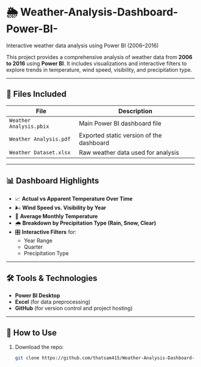 # 🌦️ Weather-Analysis-Dashboard-Power-BI-
Interactive weather data analysis using Power BI (2006–2016)

This project provides a comprehensive analysis of weather data from **2006 to 2016** using **Power BI**. It includes visualizations and interactive filters to explore trends in temperature, wind speed, visibility, and precipitation type.

---

## 📂 Files Included

| File | Description |
|------|-------------|
| `Weather Analysis.pbix` | Main Power BI dashboard file |
| `Weather Analysis.pdf` | Exported static version of the dashboard |
| `Weather Dataset.xlsx` | Raw weather data used for analysis |

---

## 📊 Dashboard Highlights

- 📈 **Actual vs Apparent Temperature Over Time**
- 🌬️ **Wind Speed vs. Visibility by Year**
- 📆 **Average Monthly Temperature**
- 🌧️ **Breakdown by Precipitation Type (Rain, Snow, Clear)**
- 🎛️ **Interactive Filters** for:
  - Year Range
  - Quarter
  - Precipitation Type

---

## 🛠 Tools & Technologies

- **Power BI Desktop**
- **Excel** (for data preprocessing)
- **GitHub** (for version control and project hosting)

---

## 📌 How to Use

1. Download the repo:
   ```bash
   git clone https://github.com/thatsam415/Weather-Analysis-Dashboard-Power-BI-
